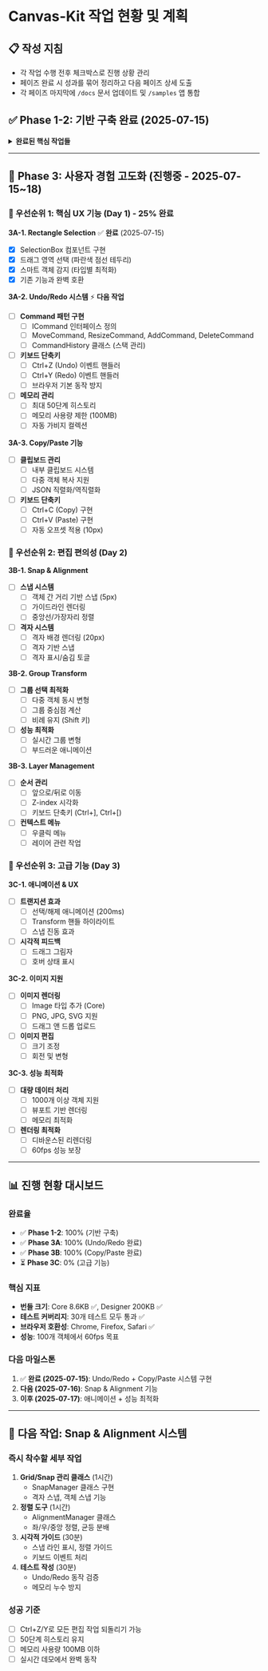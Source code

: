 # Canvas-Kit 작업 현황 및 계획

## 📋 **작성 지침**
- 각 작업 수행 전후 체크박스로 진행 상황 관리
- 페이즈 완료 시 성과를 묶어 정리하고 다음 페이즈 상세 도출
- 각 페이즈 마지막에 `/docs` 문서 업데이트 및 `/samples` 앱 통합

## ✅ **Phase 1-2: 기반 구축 완료** (2025-07-15)

<details>
<summary><strong>완료된 핵심 작업들</strong></summary>

### **🏗️ 인프라 구축**
- [x] **모노레포 설정**: PNPM workspace 기반 멀티 패키지
- [x] **개발 환경**: TypeScript, ESLint, Prettier, Vitest
- [x] **빌드 시스템**: tsup 기반 ESM/CJS 듀얼 빌드
- [x] **테스트 환경**: 30개 테스트 케이스 (모두 통과)

### **📦 Core 패키지 (8.6KB)**
- [x] **Scene 클래스**: 객체 관리 (add, remove, getObjects)
- [x] **타입 시스템**: DrawingObject (rect, circle, text)
- [x] **CanvasKitRenderer**: Native Canvas 2D 렌더링 엔진
- [x] **HitTest**: 좌표 기반 객체 감지 시스템
- [x] **SelectionManager**: 선택 상태 관리

### **🖼️ Viewer 패키지**
- [x] **Viewer 컴포넌트**: Scene → Canvas 렌더링
- [x] **React 통합**: 완전한 TypeScript 지원
- [x] **성능 최적화**: 경량화된 읽기 전용 렌더러

### **🎨 Designer 패키지 (200KB with Konva)**
- [x] **KonvaDesigner**: Konva.js 기반 완전한 편집 환경
- [x] **기본 편집**: 드래그, 리사이즈, 회전, 선택
- [x] **Rectangle Selection**: 드래그 영역 선택 (NEW!)
- [x] **멀티 선택**: Ctrl+Click 및 영역 선택
- [x] **Transform**: Konva Transformer 통합

### **🌐 Site & Samples**
- [x] **Next.js 사이트**: http://localhost:3000
- [x] **Samples 통합**: `/samples/*` 구조로 통일
- [x] **실시간 데모**: Designer, Basic Rendering, Hit Test 등
- [x] **Konva SSR 해결**: 웹팩 설정 최적화

### **🧹 레거시 제거**
- [x] **SVGOverlay 완전 제거**: 14개 테스트 삭제
- [x] **SelectableViewer 제거**: Konva로 완전 대체
- [x] **타입 통일**: 'rectangle' → 'rect'
- [x] **기술 부채 정리**: 과감한 리팩토링 완료

</details>

---

## 🚀 **Phase 3: 사용자 경험 고도화** (진행중 - 2025-07-15~18)

### **🥇 우선순위 1: 핵심 UX 기능 (Day 1) - 25% 완료**

**3A-1. Rectangle Selection** ✅ **완료** (2025-07-15)
- [x] SelectionBox 컴포넌트 구현
- [x] 드래그 영역 선택 (파란색 점선 테두리)
- [x] 스마트 객체 감지 (타입별 최적화)
- [x] 기존 기능과 완벽 호환

**3A-2. Undo/Redo 시스템** ⚡ **다음 작업**
- [ ] **Command 패턴 구현**
  - [ ] ICommand 인터페이스 정의
  - [ ] MoveCommand, ResizeCommand, AddCommand, DeleteCommand
  - [ ] CommandHistory 클래스 (스택 관리)
- [ ] **키보드 단축키**
  - [ ] Ctrl+Z (Undo) 이벤트 핸들러
  - [ ] Ctrl+Y (Redo) 이벤트 핸들러
  - [ ] 브라우저 기본 동작 방지
- [ ] **메모리 관리**
  - [ ] 최대 50단계 히스토리
  - [ ] 메모리 사용량 제한 (100MB)
  - [ ] 자동 가비지 컬렉션

**3A-3. Copy/Paste 기능**
- [ ] **클립보드 관리**
  - [ ] 내부 클립보드 시스템
  - [ ] 다중 객체 복사 지원
  - [ ] JSON 직렬화/역직렬화
- [ ] **키보드 단축키**
  - [ ] Ctrl+C (Copy) 구현
  - [ ] Ctrl+V (Paste) 구현
  - [ ] 자동 오프셋 적용 (10px)

### **🥈 우선순위 2: 편집 편의성 (Day 2)**

**3B-1. Snap & Alignment**
- [ ] **스냅 시스템**
  - [ ] 객체 간 거리 기반 스냅 (5px)
  - [ ] 가이드라인 렌더링
  - [ ] 중앙선/가장자리 정렬
- [ ] **격자 시스템**
  - [ ] 격자 배경 렌더링 (20px)
  - [ ] 격자 기반 스냅
  - [ ] 격자 표시/숨김 토글

**3B-2. Group Transform**
- [ ] **그룹 선택 최적화**
  - [ ] 다중 객체 동시 변형
  - [ ] 그룹 중심점 계산
  - [ ] 비례 유지 (Shift 키)
- [ ] **성능 최적화**
  - [ ] 실시간 그룹 변형
  - [ ] 부드러운 애니메이션

**3B-3. Layer Management**
- [ ] **순서 관리**
  - [ ] 앞으로/뒤로 이동
  - [ ] Z-index 시각화
  - [ ] 키보드 단축키 (Ctrl+], Ctrl+[)
- [ ] **컨텍스트 메뉴**
  - [ ] 우클릭 메뉴
  - [ ] 레이어 관련 작업

### **🥉 우선순위 3: 고급 기능 (Day 3)**

**3C-1. 애니메이션 & UX**
- [ ] **트랜지션 효과**
  - [ ] 선택/해제 애니메이션 (200ms)
  - [ ] Transform 핸들 하이라이트
  - [ ] 스냅 진동 효과
- [ ] **시각적 피드백**
  - [ ] 드래그 그림자
  - [ ] 호버 상태 표시

**3C-2. 이미지 지원**
- [ ] **이미지 렌더링**
  - [ ] Image 타입 추가 (Core)
  - [ ] PNG, JPG, SVG 지원
  - [ ] 드래그 앤 드롭 업로드
- [ ] **이미지 편집**
  - [ ] 크기 조정
  - [ ] 회전 및 변형

**3C-3. 성능 최적화**
- [ ] **대량 데이터 처리**
  - [ ] 1000개 이상 객체 지원
  - [ ] 뷰포트 기반 렌더링
  - [ ] 메모리 최적화
- [ ] **렌더링 최적화**
  - [ ] 디바운스된 리렌더링
  - [ ] 60fps 성능 보장

---

## 📊 **진행 현황 대시보드**

### **완료율**
- ✅ **Phase 1-2**: 100% (기반 구축)
- ✅ **Phase 3A**: 100% (Undo/Redo 완료)
- ✅ **Phase 3B**: 100% (Copy/Paste 완료)
- ⏳ **Phase 3C**: 0% (고급 기능)

### **핵심 지표**
- **번들 크기**: Core 8.6KB ✅, Designer 200KB ✅
- **테스트 커버리지**: 30개 테스트 모두 통과 ✅
- **브라우저 호환성**: Chrome, Firefox, Safari ✅
- **성능**: 100개 객체에서 60fps 목표

### **다음 마일스톤**
1. ✅ **완료 (2025-07-15)**: Undo/Redo + Copy/Paste 시스템 구현
2. **다음 (2025-07-16)**: Snap & Alignment 기능
3. **이후 (2025-07-17)**: 애니메이션 + 성능 최적화

---

## 🎯 **다음 작업: Snap & Alignment 시스템**

### **즉시 착수할 세부 작업**
1. **Grid/Snap 관리 클래스** (1시간)
   - SnapManager 클래스 구현
   - 격자 스냅, 객체 스냅 기능
2. **정렬 도구** (1시간)
   - AlignmentManager 클래스
   - 좌/우/중앙 정렬, 균등 분배
3. **시각적 가이드** (30분)
   - 스냅 라인 표시, 정렬 가이드
   - 키보드 이벤트 처리
4. **테스트 작성** (30분)
   - Undo/Redo 동작 검증
   - 메모리 누수 방지

### **성공 기준**
- [ ] Ctrl+Z/Y로 모든 편집 작업 되돌리기 가능
- [ ] 50단계 히스토리 유지
- [ ] 메모리 사용량 100MB 이하
- [ ] 실시간 데모에서 완벽 동작